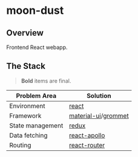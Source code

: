 # moon-dust

## Overview

Frontend React webapp.

## The Stack

> **Bold** items are final.

| Problem Area | Solution |
| --- | --- |
| Environment | [react](https://github.com/facebook/react/) |
| Framework | [material-ui](https://material-ui.com/)/[grommet](https://v2.grommet.io/) |
| State management | [redux](https://github.com/reduxjs/redux) |
| Data fetching | [react-apollo](https://github.com/apollographql/react-apollo) |
| Routing | [react-router](https://github.com/ReactTraining/react-router) |
